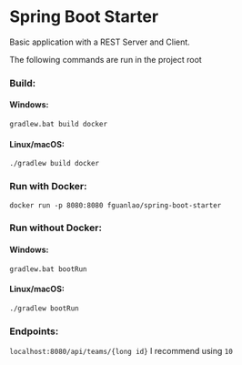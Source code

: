 # Spring Boot Starter

Basic application with a REST Server and Client. 

The following commands are run in the project root

### Build:

#### Windows:
`gradlew.bat build docker`

#### Linux/macOS:
`./gradlew build docker`



### Run with Docker:
`docker run -p 8080:8080 fguanlao/spring-boot-starter`

### Run without Docker:

#### Windows:
`gradlew.bat bootRun`

#### Linux/macOS:
`./gradlew bootRun`

### Endpoints:
`localhost:8080/api/teams/{long id}`  I recommend using `10`